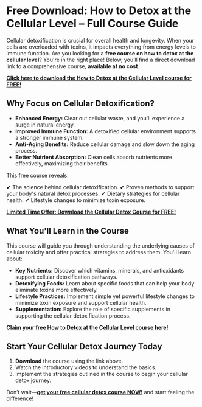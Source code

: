 # Free Download: How to Detox at the Cellular Level – Full Course Guide

Cellular detoxification is crucial for overall health and longevity. When your cells are overloaded with toxins, it impacts everything from energy levels to immune function. Are you looking for a **free course on how to detox at the cellular level**? You're in the right place! Below, you’ll find a direct download link to a comprehensive course, **available at no cost**.

[**Click here to download the How to Detox at the Cellular Level course for FREE!**](https://udemywork.com/how-to-detox-at-the-cellular-level)

## Why Focus on Cellular Detoxification?

*   **Enhanced Energy:** Clear out cellular waste, and you'll experience a surge in natural energy.
*   **Improved Immune Function:** A detoxified cellular environment supports a stronger immune system.
*   **Anti-Aging Benefits:** Reduce cellular damage and slow down the aging process.
*   **Better Nutrient Absorption:** Clean cells absorb nutrients more effectively, maximizing their benefits.

This free course reveals:

✔ The science behind cellular detoxification.
✔ Proven methods to support your body's natural detox processes.
✔ Dietary strategies for cellular health.
✔ Lifestyle changes to minimize toxin exposure.

[**Limited Time Offer: Download the Cellular Detox Course for FREE!**](https://udemywork.com/how-to-detox-at-the-cellular-level)

## What You'll Learn in the Course

This course will guide you through understanding the underlying causes of cellular toxicity and offer practical strategies to address them. You'll learn about:

*   **Key Nutrients:** Discover which vitamins, minerals, and antioxidants support cellular detoxification pathways.
*   **Detoxifying Foods:** Learn about specific foods that can help your body eliminate toxins more effectively.
*   **Lifestyle Practices:** Implement simple yet powerful lifestyle changes to minimize toxin exposure and support cellular health.
*   **Supplementation:** Explore the role of specific supplements in supporting the cellular detoxification process.

[**Claim your free How to Detox at the Cellular Level course here!**](https://udemywork.com/how-to-detox-at-the-cellular-level)

## Start Your Cellular Detox Journey Today

1.  **Download** the course using the link above.
2.  Watch the introductory videos to understand the basics.
3.  Implement the strategies outlined in the course to begin your cellular detox journey.

Don’t wait—**[get your free cellular detox course NOW!](https://udemywork.com/how-to-detox-at-the-cellular-level)** and start feeling the difference!
